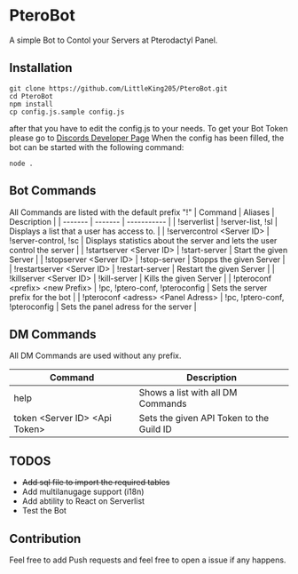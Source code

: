 # PteroBot
A simple Bot to Contol your Servers at Pterodactyl Panel.

## Installation
```shell
git clone https://github.com/LittleKing205/PteroBot.git
cd PteroBot
npm install
cp config.js.sample config.js
```
after that you have to edit the config.js to your needs.
To get your Bot Token please go to [Discords Developer Page](https://discord.com/developers/)
When the config has been filled, the bot can be started with the following command:
```shell
node .
```

## Bot Commands
All Commands are listed with the default prefix "!"
| Command | Aliases | Description |
| ------- | ------- | ----------- |
| !serverlist | !server-list, !sl | Displays a list that a user has access to. |
| !servercontrol \<Server ID\> | !server-control, !sc | Displays statistics about the server and lets the user control the server |
| !startserver \<Server ID\> | !start-server | Start the given Server |
| !stopserver \<Server ID\> | !stop-server | Stopps the given Server |
| !restartserver \<Server ID\> | !restart-server | Restart the given Server |
| !killserver \<Server ID\> | !kill-server | Kills the given Server |
| !pteroconf \<prefix\> \<new Prefix\> | !pc, !ptero-conf, !pteroconfig | Sets the server prefix for the bot |
| !pteroconf \<adress\> \<Panel Adress\> | !pc, !ptero-conf, !pteroconfig | Sets the panel adress for the server |

## DM Commands
All DM Commands are used without any prefix.

| Command | Description |
| ------- | ----------- |
| help | Shows a list with all DM Commands |
| token \<Server ID\> \<Api Token\> | Sets the given API Token to the Guild ID |

## TODOS
* ~~Add sql file to import the required tables~~
* Add multilanugage support (i18n)
* Add abtility to React on Serverlist
* Test the Bot

## Contribution
Feel free to add Push requests and feel free to open a issue if any happens.